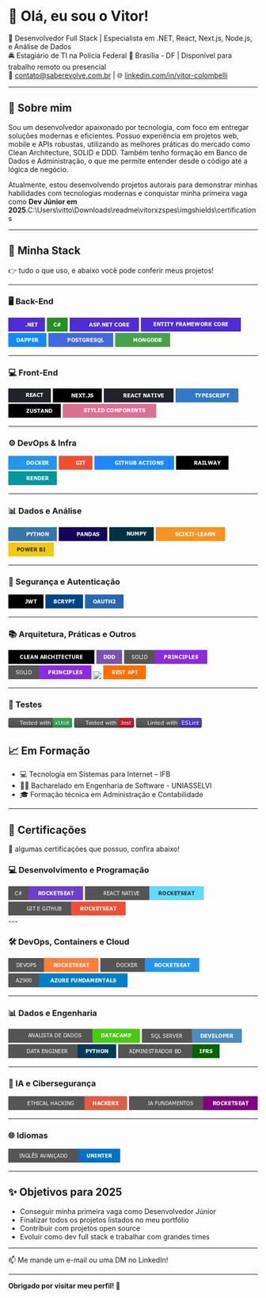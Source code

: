 # 👋 Olá, eu sou o Vitor!

🎯 Desenvolvedor Full Stack | Especialista em .NET, React, Next.js, Node.js, e Análise de Dados  
🚔 Estagiário de TI na Polícia Federal
📍 Brasília - DF | Disponível para trabalho remoto ou presencial  
📧 contato@saberevolve.com.br | 🌐 [linkedin.com/in/vitor-colombelli](https://linkedin.com/in/vitor-colombelli)  

---

## 🚀 Sobre mim

Sou um desenvolvedor apaixonado por tecnologia, com foco em entregar soluções modernas e eficientes. Possuo experiência em projetos web, mobile e APIs robustas, utilizando as melhores práticas do mercado como Clean Architecture, SOLID e DDD. Também tenho formação em Banco de Dados e Administração, o que me permite entender desde o código até a lógica de negócio.

Atualmente, estou desenvolvendo projetos autorais para demonstrar minhas habilidades com tecnologias modernas e conquistar minha primeira vaga como **Dev Júnior em 2025**.C:\Users\vitto\Downloads\readme\vitorxzspes\imgshields\certifications

---

## 🧰 Minha Stack

👉 tudo o que uso, e abaixo você pode conferir meus projetos!

---

### 🖥️ Back-End

<div align="left">
  <img src="imgshields/back-end/dotnet.png" />
  <img src="imgshields/back-end/csharp.png" />
  <img src="imgshields/back-end/aspdotnet.png" />
  <img src="imgshields/back-end/ef.png" />
  <img src="imgshields/back-end/dapper.png" />
  <img src="imgshields/back-end/psql.png" />
  <img src="imgshields/back-end/mongodb.png" />
</div>

---

### 💻 Front-End

<div align="left">
  <img src="imgshields/front-end/react.png" />
  <img src="imgshields/front-end/next.png" />
  <img src="imgshields/front-end/rn.png" />
  <img src="imgshields/front-end/ts.png" />
  <img src="imgshields/front-end/zustand.png" />
  <img src="imgshields/front-end/sc.png" />
</div>

---

### ⚙️ DevOps & Infra

<div align="left">
  <img src="imgshields/devops-infra/docker.png" />
  <img src="imgshields/devops-infra/git.png" />
  <img src="imgshields/devops-infra/github actions.png" />
  <img src="imgshields/devops-infra/railway.png" />
  <img src="imgshields/devops-infra/render.png" />
</div>

---

### 📊 Dados e Análise

<div align="left">
  <img src="imgshields/data-analysis/python.png" />
  <img src="imgshields/data-analysis/pandas.png" />
  <img src="imgshields/data-analysis/numpy.png" />
  <img src="imgshields/data-analysis/scikit.png" />
  <img src="imgshields/data-analysis/power-bi.png" />
</div>

---

### 🔐 Segurança e Autenticação

<div align="left">
  <img src="imgshields/security/jwt.png" />
  <img src="imgshields/security/bcrypt.png" />
  <img src="imgshields/security/oauth2.png" />
</div>

---

### 📚 Arquitetura, Práticas e Outros

<div align="left">
  <img src="imgshields/arch/clean.png" />
  <img src="imgshields/arch/ddd.png" />
  <img src="imgshields/arch/solid.png" />
  <img src="imgshields/arch/principles.png" />
  <img src="imgshields/arch/websockets.png" />
  <img src="imgshields/arch/rest.png" />
</div>

---

### 🧪 Testes

<div align="left">
  <img src="imgshields/tests/xunit.png"/>
  <img src="imgshields/tests/jest.png"/>
  <img src="imgshields/tests/eslint.png"/>
</div>

## 📈 Em Formação

- 💻 Tecnologia em Sistemas para Internet – IFB
- 🧑‍🔬 Bacharelado em Engenharia de Software - UNIASSELVI  
- 🎓 Formação técnica em Administração e Contabilidade  

---

## 🏅 Certificações

💪 algumas certificações que possuo, confira abaixo!

### 💻 Desenvolvimento e Programação

<div align="left">
  <img src="imgshields/certifications/csharp.png"/>
  <img src="imgshields/certifications/react_native.png"/>
  <img src="imgshields/certifications/git.png"/>
</div>
---

### 🛠️ DevOps, Containers e Cloud

<div align="left">
  <img src="imgshields/certifications/devops.png"/>
  <img src="imgshields/certifications/docker.png"/>
  <img src="imgshields/certifications/az900.png"/>
</div>

---

### 📊 Dados e Engenharia

<div align="left">
  <img src="imgshields/certifications/data_analysis.png"/>
  <img src="imgshields/certifications/sql_server.png"/>
  <img src="imgshields/certifications/data_engineer.png"/>
  <img src="imgshields/certifications/dba.png"/>
</div>

---

### 🤖 IA e Cibersegurança

<div align="left">
  <img src="imgshields/certifications/ethical.png"/>
  <img src="imgshields/certifications/ia fundamentos.png"/>
</div>

---

### 🌐 Idiomas

<div align="left">
  <img src="imgshields/certifications/ingles.png"/>
</div>

---

## ✨ Objetivos para 2025

- Conseguir minha primeira vaga como Desenvolvedor Júnior
- Finalizar todos os projetos listados no meu portfólio
- Contribuir com projetos open source
- Evoluir como dev full stack e trabalhar com grandes times

---

📫 Me mande um e-mail ou uma DM no LinkedIn!

---

**Obrigado por visitar meu perfil! 🚀**

